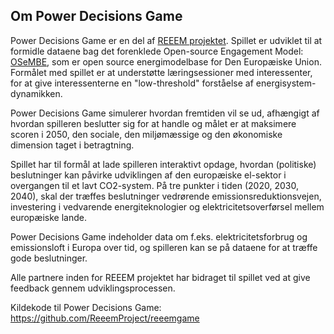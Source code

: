 <a name="about_en"></a>

## Om Power Decisions Game

Power Decisions Game er en del af [REEEM projektet](http://www.reeem.org). Spillet er udviklet til at formidle dataene bag det forenklede Open-source Engagement Model: [OSeMBE](http://www.osemosys.org/osembe.html), som er open source energimodelbase for Den Europæiske Union. Formålet med spillet er at understøtte læringsessioner med interessenter, for at give
interessenterne en "low-threshold" forståelse af energisystem-dynamikken.

Power Decisions Game simulerer hvordan fremtiden vil se ud, afhængigt af hvordan spilleren beslutter sig for at handle og målet er at maksimere scoren i 2050, den sociale, den miljømæssige og den økonomiske dimension taget i betragtning.

Spillet har til formål at lade spilleren interaktivt opdage, hvordan (politiske) beslutninger kan påvirke udviklingen af ​​den europæiske el-sektor i overgangen til et lavt CO2-system. På tre punkter i tiden (2020, 2030, 2040), skal der træffes beslutninger vedrørende emissionsreduktionsvejen, investering i vedvarende energiteknologier og elektricitetsoverførsel mellem europæiske lande.

Power Decisions Game indeholder data om f.eks. elektricitetsforbrug og emissionsloft i Europa over tid, og spilleren kan se på dataene for at træffe gode beslutninger.

Alle partnere inden for REEEM projektet har bidraget til spillet ved at give feedback gennem udviklingsprocessen.

Kildekode til Power Decisions Game: https://github.com/ReeemProject/reeemgame
